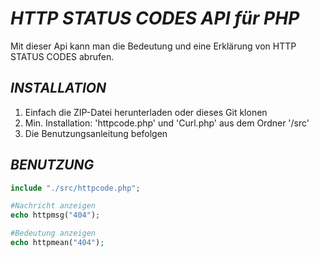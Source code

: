 # _HTTP STATUS CODES API für PHP_
Mit dieser Api kann man die Bedeutung und eine Erkl&auml;rung von HTTP STATUS CODES abrufen.

## _INSTALLATION_
1. Einfach die ZIP-Datei herunterladen oder dieses Git klonen
2. Min. Installation: 'httpcode.php' und 'Curl.php' aus dem Ordner '/src'
3. Die Benutzungsanleitung befolgen

## _BENUTZUNG_
```php
include "./src/httpcode.php";

#Nachricht anzeigen
echo httpmsg("404");

#Bedeutung anzeigen
echo httpmean("404");
```
